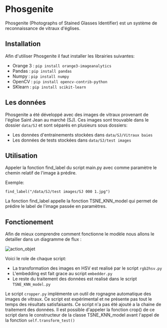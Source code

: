 # Phosgenite

Phosgenite (Photographs of Stained Glasses Identifier) est un système de reconnaissance de vitraux d'églises.

## Installation

Afin d'utiliser Phosgenite il faut installer les librairies suivantes:

- Orange 3 : ```pip install orange3-imageanalytics```
- Pandas : ```pip install pandas```
- Numpy : ```pip install numpy```
- OpenCV : ```pip install opencv-contrib-python```
- SKlearn : ```pip install scikit-learn```

## Les données

Phosgenite a été développé avec des images de vitraux provenant de l'église Saint Jean au marché (SJ). Ces images sont trouvable dans le dossier ```data/SJ``` et sont séparés en plusieurs sous dossiers:
- Les données d'entrainements stockées dans ```data/SJ/Vitraux baies```
- Les données de tests stockées dans ```data/SJ/test images```

## Utilisation

Appeler la fonction find_label du script main.py avec comme paramètre le chemin relatif de l'image à prédire.

Exemple:

```find_label("/data/SJ/test images/SJ 000 1.jpg")```

La fonction find_label appelle la fonction TSNE_KNN_model qui permet de prédire le label de l'image passée en paramètres.


## Fonctionement

Afin de mieux comprendre comment fonctionne le modèle nous allons le detailler dans un diagramme de flux :

![action_objet](https://user-images.githubusercontent.com/72007646/122439730-2f479400-cf9c-11eb-9029-5a3ebe130370.PNG)


Voici le role de chaque script:

- La transformation des images en HSV est realisé par le script ```rgb2hsv.py```
- L'embedding est fait grace au script ```embedder.py```
- Le reste du traitement des données est realisé dans le script ```TSNE_KNN_model.py```


Le script ```cropper.py``` implémente un outil de rognagne automatique des images de vitraux. Ce script est expérimental et ne présente pas tout le temps des résultats satisfaisants. Ce script n'a pas été ajouté a la chaine de traitement des données. Il est possible d'appeler la fonction crop() de ce script dans le constructeur de la classe TSNE_KNN_model avant l'appel de la fonction ```self.transform_test()```

